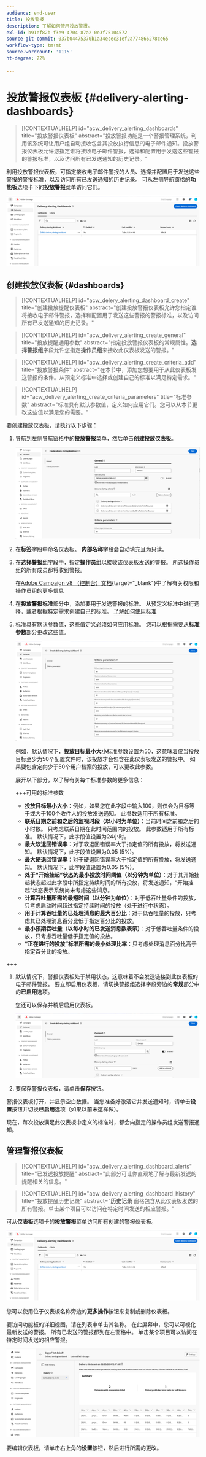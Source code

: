 ```yaml
---
audience: end-user
title: 投放警报
description: 了解如何使用投放警报。
exl-id: b91ef82b-f3e9-4704-87a2-0e3f75104572
source-git-commit: 037b04475370b1a34ecec31ef2a774866278ce65
workflow-type: tm+mt
source-wordcount: '1115'
ht-degree: 22%

---
```


# 投放警报仪表板 {#delivery-alerting-dashboards}

>[!CONTEXTUALHELP]
>id="acw_delivery_alerting_dashboards"
>title="投放警报仪表板"
>abstract="投放警报功能是一个警报管理系统，利用该系统可让用户组自动接收包含其投放执行信息的电子邮件通知。投放警报仪表板允许您指定谁将接收电子邮件警报，选择和配置用于发送这些警报的警报标准，以及访问所有已发送通知的历史记录。"

利用投放警报仪表板，可指定接收电子邮件警报的人员、选择并配置用于发送这些警报的警报标准，以及访问所有已发送通知的历史记录。 可从左侧导航窗格的&#x200B;**功能板**&#x200B;选项卡下的&#x200B;**投放警报**&#x200B;菜单访问它们。

![屏幕截图显示“投放警报”菜单中警报功能板的列表。](assets/alerting-dashboard-list.png)

## 创建投放仪表板 {#dashboards}

>[!CONTEXTUALHELP]
>id="acw_delery_alerting_dashboard_create"
>title="创建投放提醒仪表板"
>abstract="创建投放警报仪表板允许您指定谁将接收电子邮件警报，选择和配置用于发送这些警报的警报标准，以及访问所有已发送通知的历史记录。"

>[!CONTEXTUALHELP]
>id="acw_delivery_alerting_create_general"
>title="投放提醒通用参数"
>abstract="指定投放警报仪表板的常规属性。**选择警报组**&#x200B;字段允许您指定&#x200B;**操作员组**&#x200B;来接收此仪表板发送的警报。"

>[!CONTEXTUALHELP]
>id="acw_delivery_alerting_create_criteria_add"
>title="投放警报条件"
>abstract="在本节中，添加您想要用于从此仪表板发送警报的条件。从预定义标准中选择或创建自己的标准以满足特定需求。"

>[!CONTEXTUALHELP]
>id="acw_delivery_alerting_create_criteria_parameters"
>title="标准参数"
>abstract="标准具有默认参数值，定义如何应用它们。您可以从本节更改这些值以满足您的需要。"

要创建投放仪表板，请执行以下步骤：

1. 导航到左侧导航窗格中的&#x200B;**投放警报**&#x200B;菜单，然后单击&#x200B;**创建投放仪表板**。

   ![在投放警报菜单中显示“创建投放仪表板”选项的屏幕快照。](assets/alerting-dashboard.png)

1. 在&#x200B;**标签**&#x200B;字段中命名仪表板。 **内部名称**&#x200B;字段会自动填充且为只读。

1. 在&#x200B;**选择警报组**&#x200B;字段中，指定&#x200B;**操作员组**&#x200B;以接收该仪表板发送的警报。 所选操作员组的所有成员都将收到警报。

   在[Adobe Campaign v8 （控制台）文档](https://experienceleague.adobe.com/zh-hans/docs/campaign/campaign-v8/admin/permissions/gs-permissions){target="_blank"}中了解有关权限和操作员组的更多信息

1. 在&#x200B;**投放警报标准**&#x200B;部分中，添加要用于发送警报的标准。 从预定义标准中进行选择，或者根据特定需求创建自己的标准。 [了解如何使用标准](../msg/delivery-alerting-criteria.md)

1. 标准具有默认参数值，这些值定义必须如何应用标准。 您可以根据需要从&#x200B;**标准参数**&#x200B;部分更改这些值。

   ![显示投放仪表板中“条件参数”部分的屏幕截图。](assets/alerting-criteria-parameters.png)

   例如，默认情况下，**投放目标最小大小**&#x200B;标准参数设置为50，这意味着仅当投放目标至少为50个配置文件时，该投放才会包含在此仪表板发送的警报中。 如果要包含定向少于50个用户档案的投放，可以更改此参数。

   展开以下部分，以了解有关每个标准参数的更多信息：

   +++可用的标准参数

   * **投放目标最小大小**：例如，如果您在此字段中输入100，则仅会为目标等于或大于100个收件人的投放发送通知。 此参数适用于所有标准。
   * **联系日期之前和之后的监视时段（以小时为单位）**：当前时间之前和之后的小时数。 只考虑联系日期在此时间范围内的投放。 此参数适用于所有标准。 默认情况下，此字段值设置为24小时。
   * **最大软退回错误率**：对于软退回错误率大于指定值的所有投放，将发送通知。 默认情况下，此字段值设置为0.05 (5%)。
   * **最大硬退回错误率**：对于硬退回错误率大于指定值的所有投放，将发送通知。 默认情况下，此字段值设置为0.05 (5%)。
   * **处于“开始挂起”状态的最小投放时间阈值（以分钟为单位）**：对于其开始挂起状态超过此字段中所指定持续时间的所有投放，将发送通知，“开始挂起”状态表示系统尚未考虑这些消息。
   * **计算吞吐量所需的最短时间（以分钟为单位）**：对于低吞吐量条件的投放，只考虑启动时间超过指定持续时间的投放（处于进行中状态）。
   * **用于计算吞吐量的已处理消息的最大百分比**：对于低吞吐量的投放，只考虑其已处理消息百分比低于指定百分比的投放。
   * **最小预期吞吐量（以每小时的已发送消息数表示）**：对于低吞吐量条件的投放，只考虑吞吐量低于指定值的投放。
   * **“正在进行的投放”标准所需的最小处理比率**：只考虑处理消息百分比高于指定百分比的投放。

+++

1. 默认情况下，警报仪表板处于禁用状态，这意味着不会发送链接到此仪表板的电子邮件警报。 要立即启用仪表板，请切换警报组选择字段旁边的&#x200B;**常规**&#x200B;部分中的&#x200B;**已启用**&#x200B;选项。

   您还可以保存并稍后启用仪表板。

   ![在投放仪表板设置中显示“已启用”切换选项的屏幕快照。](assets/alerting-dashboard-enable.png)

1. 要保存警报仪表板，请单击&#x200B;**保存**&#x200B;按钮。

警报仪表板打开，并显示空白数据。 当您准备好激活它并发送通知时，请单击&#x200B;**设置**&#x200B;按钮并切换&#x200B;**已启用**&#x200B;选项（如果以前未这样做）。

现在，每次投放满足此仪表板中定义的标准时，都会向指定的操作员组发送警报通知。

## 管理警报仪表板

>[!CONTEXTUALHELP]
>id="acw_delivery_alerting_dashboard_alerts"
>title="已发送投放提醒"
>abstract="此部分可让你直观地了解与最新发送的提醒相关的信息。"

>[!CONTEXTUALHELP]
>id="acw_delivery_alerting_dashboard_history"
>title="投放提醒历史记录"
>abstract="**历史记录** 窗格包含从此仪表板发送的所有警报。单击某个项目可以访问在特定时间发送的相应警报。"

可从&#x200B;**仪表板**&#x200B;选项卡的&#x200B;**投放警报**&#x200B;菜单访问所有创建的警报仪表板。

![屏幕截图显示“投放警报”菜单中警报功能板的列表。](assets/alerting-dashboard-list.png)

您可以使用位于仪表板名称旁边的&#x200B;**更多操作**&#x200B;按钮来复制或删除仪表板。

要访问功能板的详细视图，请在列表中单击其名称。 在此屏幕中，您可以可视化最新发送的警报。 所有已发送的警报都列在左窗格中。 单击某个项目可以访问在特定时间发送的相应警报。

![显示警报仪表板的详细视图的屏幕截图。](assets/alerting-dashboard-details.png)

要编辑仪表板，请单击右上角的&#x200B;**设置**&#x200B;按钮，然后进行所需的更改。